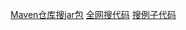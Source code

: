 [Maven仓库搜jar包](https://mvnrepository.com/)
[全网搜代码](https://searchcode.com/)
[搜例子代码](https://www.programcreek.com/java-api-examples/index.php)